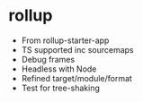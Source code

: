 # rollup

- From rollup-starter-app
- TS supported inc sourcemaps
- Debug frames
- Headless with Node
- Refined target/module/format
- Test for tree-shaking